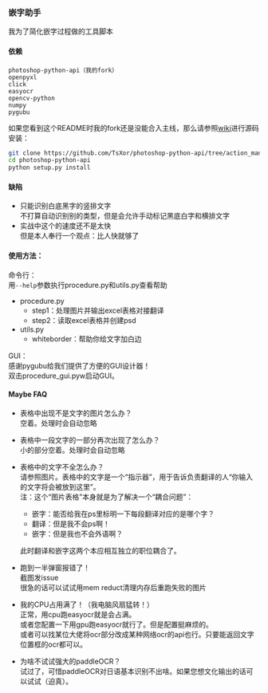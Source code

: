 ### 嵌字助手
我为了简化嵌字过程做的工具脚本  

#### 依赖
```
photoshop-python-api（我的fork）
openpyxl
click
easyocr
opencv-python
numpy
pygubu
```
如果您看到这个README时我的fork还是没能合入主线，那么请参照[wiki](https://github.com/loonghao/photoshop-python-api/wiki)进行源码安装：
```bash
git clone https://github.com/TsXor/photoshop-python-api/tree/action_manager_module_integration
cd photoshop-python-api
python setup.py install
```

#### 缺陷
- 只能识别白底黑字的竖排文字  
  不打算自动识别别的类型，但是会允许手动标记黑底白字和横排文字  
- 实战中这个的速度还不是太快  
  但是本人奉行一个观点：比人快就够了  

#### 使用方法：
命令行：  
用`--help`参数执行procedure.py和utils.py查看帮助  
- procedure.py  
	- step1：处理图片并输出excel表格对接翻译  
	- step2：读取excel表格并创建psd  
- utils.py  
	- whiteborder：帮助你给文字加白边  

GUI：  
感谢pygubu给我们提供了方便的GUI设计器！  
双击procedure_gui.pyw启动GUI。  

#### Maybe FAQ
- 表格中出现不是文字的图片怎么办？  
  空着。处理时会自动忽略  

- 表格中一段文字的一部分再次出现了怎么办？  
  小的部分空着。处理时会自动忽略  

- 表格中的文字不全怎么办？  
  请参照图片。表格中的文字是一个“指示器”，用于告诉负责翻译的人“你输入的文字将会被放到这里”。  
  注：这个“图片表格”本身就是为了解决一个“耦合问题”：  
  - 嵌字：能否给我在ps里标明一下每段翻译对应的是哪个字？  
  - 翻译：但是我不会ps啊！  
  - 嵌字：但是我也不会外语啊？  
  
  此时翻译和嵌字这两个本应相互独立的职位耦合了。  

- 跑到一半弹窗报错了！  
  截图发issue  
  很急的话可以试试用mem reduct清理内存后重跑失败的图片  
- 我的CPU占用满了！（我电脑风扇猛转！）  
  正常，用cpu跑easyocr就是会占满。  
  或者您配置一下用gpu跑easyocr就行了。但是配置挺麻烦的。  
  或者可以找某位大佬将ocr部分改成某种网络ocr的api也行。只要能返回文字位置框的ocr都可以。  

- 为啥不试试强大的paddleOCR？  
  试过了，可惜paddleOCR对日语基本识别不出啥。如果您想文化输出的话可以试试（迫真）。  